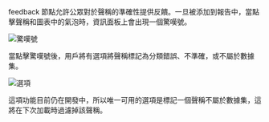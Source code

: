 feedback 節點允許公眾對於聲稱的準確性提供反饋。一旦被添加到報告中，當點擊聲稱和圖表中的氣泡時，資訊面板上會出現一個驚嘆號。

![驚嘆號](https://talktothecity.s3.amazonaws.com/tttc-turbo/static/images/Monosnap-tttc-turbo-2023-12-21-20-15-14-copy.jpeg)

當點擊驚嘆號後，用戶將有選項將聲稱標記為分類錯誤、不準確，或不屬於數據集。

![選項](https://talktothecity.s3.amazonaws.com/tttc-turbo/static/images/Monosnap-tttc-turbo-2023-12-21-20-19-16.jpeg)

這項功能目前仍在開發中，所以唯一可用的選項是標記一個聲稱不屬於數據集，這將在下次加載時過濾掉該聲稱。